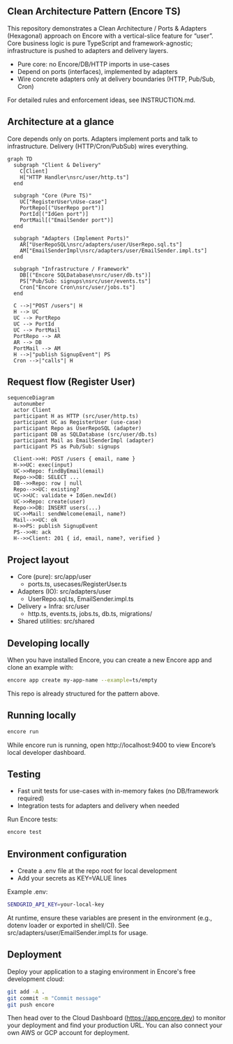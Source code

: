 ## Clean Architecture Pattern (Encore TS)

This repository demonstrates a Clean Architecture / Ports & Adapters (Hexagonal) approach on Encore with a vertical-slice feature for “user”. Core business logic is pure TypeScript and framework-agnostic; infrastructure is pushed to adapters and delivery layers.

- Pure core: no Encore/DB/HTTP imports in use-cases
- Depend on ports (interfaces), implemented by adapters
- Wire concrete adapters only at delivery boundaries (HTTP, Pub/Sub, Cron)

For detailed rules and enforcement ideas, see INSTRUCTION.md.

## Architecture at a glance

Core depends only on ports. Adapters implement ports and talk to infrastructure. Delivery (HTTP/Cron/PubSub) wires everything.

```mermaid
graph TD
  subgraph "Client & Delivery"
    C[Client]
    H["HTTP Handler\nsrc/user/http.ts"]
  end

  subgraph "Core (Pure TS)"
    UC["RegisterUser\nUse-case"]
    PortRepo[("UserRepo port")]
    PortId[("IdGen port")]
    PortMail[("EmailSender port")]
  end

  subgraph "Adapters (Implement Ports)"
    AR["UserRepoSQL\nsrc/adapters/user/UserRepo.sql.ts"]
    AM["EmailSenderImpl\nsrc/adapters/user/EmailSender.impl.ts"]
  end

  subgraph "Infrastructure / Framework"
    DB[("Encore SQLDatabase\nsrc/user/db.ts")]
    PS["Pub/Sub: signups\nsrc/user/events.ts"]
    Cron["Encore Cron\nsrc/user/jobs.ts"]
  end

  C -->|"POST /users"| H
  H --> UC
  UC --> PortRepo
  UC --> PortId
  UC --> PortMail
  PortRepo --> AR
  AR --> DB
  PortMail --> AM
  H -->|"publish SignupEvent"| PS
  Cron -->|"calls"| H
```

## Request flow (Register User)

```mermaid
sequenceDiagram
  autonumber
  actor Client
  participant H as HTTP (src/user/http.ts)
  participant UC as RegisterUser (use-case)
  participant Repo as UserRepoSQL (adapter)
  participant DB as SQLDatabase (src/user/db.ts)
  participant Mail as EmailSenderImpl (adapter)
  participant PS as Pub/Sub: signups

  Client->>H: POST /users { email, name }
  H->>UC: exec(input)
  UC->>Repo: findByEmail(email)
  Repo->>DB: SELECT ...
  DB-->>Repo: row | null
  Repo-->>UC: existing?
  UC->>UC: validate + IdGen.newId()
  UC->>Repo: create(user)
  Repo->>DB: INSERT users(...)
  UC->>Mail: sendWelcome(email, name?)
  Mail-->>UC: ok
  H->>PS: publish SignupEvent
  PS-->>H: ack
  H-->>Client: 201 { id, email, name?, verified }
```

## Project layout

- Core (pure): src/app/user
  - ports.ts, usecases/RegisterUser.ts
- Adapters (IO): src/adapters/user
  - UserRepo.sql.ts, EmailSender.impl.ts
- Delivery + Infra: src/user
  - http.ts, events.ts, jobs.ts, db.ts, migrations/
- Shared utilities: src/shared

## Developing locally

When you have installed Encore, you can create a new Encore app and clone an example with:

```bash
encore app create my-app-name --example=ts/empty
```

This repo is already structured for the pattern above.

## Running locally

```bash
encore run
```

While encore run is running, open http://localhost:9400 to view Encore’s local developer dashboard.

## Testing

- Fast unit tests for use-cases with in-memory fakes (no DB/framework required)
- Integration tests for adapters and delivery when needed

Run Encore tests:

```bash
encore test
```

## Environment configuration

- Create a .env file at the repo root for local development
- Add your secrets as KEY=VALUE lines

Example .env:

```bash
SENDGRID_API_KEY=your-local-key
```

At runtime, ensure these variables are present in the environment (e.g., dotenv loader or exported in shell/CI). See src/adapters/user/EmailSender.impl.ts for usage.

## Deployment

Deploy your application to a staging environment in Encore's free development cloud:

```bash
git add -A .
git commit -m "Commit message"
git push encore
```

Then head over to the Cloud Dashboard (https://app.encore.dev) to monitor your deployment and find your production URL. You can also connect your own AWS or GCP account for deployment.
